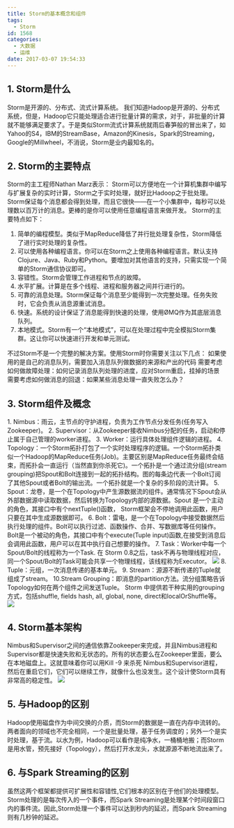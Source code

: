 ```yaml
---
title: Storm的基本概念和组件
tags:
  - Storm
id: 1568
categories:
  - 大数据
  - 运维
date: 2017-03-07 19:54:33
---
```


## 1. **Storm是什么**
Storm是开源的、分布式、流式计算系统。 我们知道Hadoop是开源的、分布式 系统，但是，Hadoop它只能处理适合进行批量计算的需求，对于，非批量的计算就不能够满足要求了。于是类似Storm流式计算系统就雨后春笋般的冒出来了，如Yahoo的S4，IBM的StreamBase，Amazon的Kinesis，Spark的Streaming，Google的Millwheel，不消说，Storm是业内最知名的。

## 2. **Storm的主要特点**
Storm的主工程师Nathan Marz表示： Storm可以方便地在一个计算机集群中编写与扩展复杂的实时计算，Storm之于实时处理，就好比Hadoop之于批处理。Storm保证每个消息都会得到处理，而且它很快——在一个小集群中，每秒可以处理数以百万计的消息。更棒的是你可以使用任意编程语言来做开发。
Storm的主要特点如下：
1. 简单的编程模型。类似于MapReduce降低了并行批处理复杂性，Storm降低了进行实时处理的复杂性。
1. 可以使用各种编程语言。你可以在Storm之上使用各种编程语言。默认支持Clojure、Java、Ruby和Python。要增加对其他语言的支持，只需实现一个简单的Storm通信协议即可。
1. 容错性。Storm会管理工作进程和节点的故障。
1. 水平扩展。计算是在多个线程、进程和服务器之间并行进行的。
1. 可靠的消息处理。Storm保证每个消息至少能得到一次完整处理。任务失败时，它会负责从消息源重试消息。
1. 快速。系统的设计保证了消息能得到快速的处理，使用ØMQ作为其底层消息队列。
1. 本地模式。Storm有一个“本地模式”，可以在处理过程中完全模拟Storm集群。这让你可以快速进行开发和单元测试。

不过Storm不是一个完整的解决方案。使用Storm时你需要关注以下几点：
如果使用的是自己的消息队列，需要加入消息队列做数据的来源和产出的代码
需要考虑如何做故障处理：如何记录消息队列处理的进度，应对Storm重启，挂掉的场景
需要考虑如何做消息的回退：如果某些消息处理一直失败怎么办？

## 3. **Storm组件及概念**
1\. Nimbus：雨云，主节点的守护进程，负责为工作节点分发任务(任务写入Zookeeper)。
2\. Supervisor：从Zookeeper接收Nimbus分配的任务，启动和停止属于自己管理的worker进程。
3\. Worker：运行具体处理组件逻辑的进程。
4\. Topology：一个Storm拓扑打包了一个实时处理程序的逻辑。一个Storm拓扑类似一个Hadoop的MapReduce任务(Job)。主要区别是MapReduce任务最终会结束，而拓扑会一直运行（当然直到你杀死它)。一个拓扑是一个通过流分组(stream grouping)把Spout和Bolt连接到一起的拓扑结构。图的每条边代表一个Bolt订阅了其他Spout或者Bolt的输出流。一个拓扑就是一个复杂的多阶段的流计算。
5\. Spout：龙卷，是一个在Topology中产生源数据流的组件。通常情况下Spout会从外部数据源中读取数据，然后转换为Topology内部的源数据。Spout 是一个主动的角色，其接口中有个nextTuple()函数， Storm框架会不停地调用此函数，用户只要在其中生成源数据即可。
6\. Bolt：雷电，是一个在Topology中接受数据然后执行处理的组件。Bolt可以执行过滤、函数操作、合并、写数据库等任何操作。Bolt是一个被动的角色，其接口中有个execute(Tuple input)函数,在接受到消息后会调用此函数，用户可以在其中执行自己想要的操作。
7\. Task：Worker中每一个Spout/Bolt的线程称为一个Task. 在 Storm 0.8之后，task不再与物理线程对应，同一个Spout/Bolt的Task可能会共享一个物理线程，该线程称为Executor。
![](http://orufryv17.bkt.clouddn.com/wp-content/uploads/2017/03/topology.png)
8\. Tuple：元组，一次消息传递的基本单元。
9\. Stream：源源不断传递的Tuple就组成了stream。
10.Stream Grouping：即消息的partition方法。流分组策略告诉Topology如何在两个组件之间发送Tuple。 Storm 中提供若干种实用的grouping方式，包括shuffle, fields hash, all, global, none, direct和localOrShuffle等。
![](http://orufryv17.bkt.clouddn.com/wp-content/uploads/2017/03/2017-03-07_19-58-54.png)

## 4. **Storm基本架构**
Nimbus和Supervisor之间的通信依靠Zookeeper来完成，并且Nimbus进程和Supervisor都是快速失败和无状态的。所有的状态要么在Zookeeper里面，要么在本地磁盘上。这就意味着你可以用Kill -9 来杀死 Nimbus和Supervisor进程，然后在重启它们，它们可以继续工作，就像什么也没发生。这个设计使Storm具有非常高的稳定性。
![](http://orufryv17.bkt.clouddn.com/wp-content/uploads/2017/03/storm-architect.png)

## 5. **与Hadoop的区别**
Hadoop使用磁盘作为中间交换的介质，而Storm的数据是一直在内存中流转的。两者面向的领域也不完全相同，一个是批量处理，基于任务调度的；另外一个是实时处理，基于流。以水为例，Hadoop可以看作是纯净水，一桶桶地搬；而Storm是用水管，预先接好（Topology），然后打开水龙头，水就源源不断地流出来了。

## 6. **与Spark Streaming的区别**
虽然这两个框架都提供可扩展性和容错性,它们根本的区别在于他们的处理模型。Storm处理的是每次传入的一个事件，而Spark Streaming是处理某个时间段窗口内的事件流。因此,Storm处理一个事件可以达到秒内的延迟，而Spark Streaming则有几秒钟的延迟。